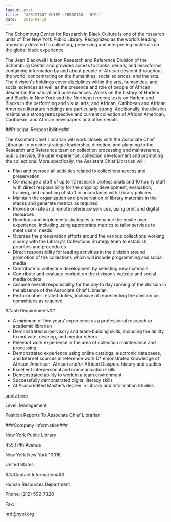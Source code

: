 ```yaml
---
layout: post
title:  "ASSISTANT CHIEF LIBRARIAN - NYPL"
date:   2016-01-18
---
```


The Schomburg Center for Research in Black Culture is one of the research units of The New York Public Library.  Recognized as the world’s leading repository devoted to collecting, preserving and interpreting materials on the global black experience.

The Jean Blackwell Hutson Research and Reference Division of the Schomburg Center and provides access to books, serials, and microforms containing information by and about people of African descent throughout the world, concentrating on the humanities, social sciences, and the arts.  The division's holdings cover disciplines within the arts, humanities, and social sciences as well as the presence and role of people of African descent in the natural and pure sciences. Works on the history of Harlem and Blacks in New York and the Northeast region; texts on Harlem and Blacks in the performing and visual arts; and African, Caribbean and African American literature holdings are particularly strong. Additionally, the division maintains a strong retrospective and current collection of African American, Caribbean, and African newspapers and other serials.

##Principal Responsibilities##

The Assistant Chief Librarian will work closely with the Associate Chief Librarian to provide strategic leadership, direction, and planning to the Research and Reference team on collection processing and maintenance, public service, the user experience, collection development and promoting the collections.  More specfically, the Assistant Chief Librarian will:

* Plan and oversee all activities related to collections access and preservation
* Co-manage a staff of up to 12 research professionals and 10 hourly staff with direct responsibility for the ongoing development, evaluation, training, and coaching of staff in accordance with Library policies
* Maintain the organization and preservation of library materials in the stacks and generate metrics as required
* Provide on-site and remote reference services, using print and digital resources
* Develops and implements strategies to enhance the onsite user experience, including using appropriate metrics to tailor services to meet users' needs
* Oversee the preservation efforts around the various collections working closely with the Library's Collections Strategy team to establish priorities and procedures
* Direct responsibility for leading activities in the division around promotion of the collections which will include programming and social media
* Contribute to collection development by selecting new materials
* Contribute and evaluate content on the division’s website and social media outlets
* Assume overall responsibility for the day to day running of the division in the absence of the Associate Chief Librarian
* Perform other related duties, inclusive of representing the division on committees as required

##Job Requirements##

* A minimum of five years’ experience as a professional research or academic librarian
* Demonstrated supervisory and team-building skills, including the ability to motivate, develop, and mentor others
* Relevant work experience in the area of collection maintenance and processing
* Demonstrated experience using online catalogs, electronic databases, and Internet sources in reference work
D* emonstrated knowledge of African-American, African and/or African Diaspora history and studies
* Excellent interpersonal and communication skills
* Demonstrated ability to work in a team environment
* Successfully demonstrated digital literacy skills
* ALA-accredited Master’s degree in Library and Information Studies

[apply here](http://bit.ly/1NinEfT)

Level: Management

Position Reports To Associate Chief Librarian

###Company Information###

New York Public Library

455 Fifth Avenue

New York New York 10016

United States

###Contact Information###

Human Resources Department

Phone: (212) 592-7320

Fax:

hrd@nypl.org
